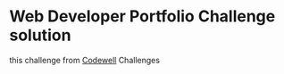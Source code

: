 <h1> Web Developer Portfolio Challenge solution </h1>
<p>this challenge from <a href="https://www.codewell.cc/" target="_blank" >Codewell</a> Challenges </p>
